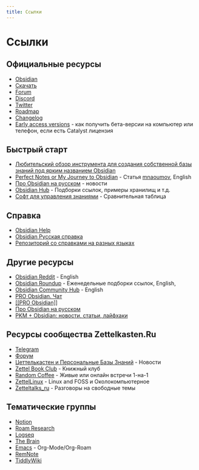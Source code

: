 ```yaml
---
title: Ссылки
---
```


# Ссылки

## Официальные ресурсы

- [Obsidian](https://obsidian.md/)
- [Скачать](https://obsidian.md/download/)
- [Forum](https://forum.obsidian.md/)
- [Discord](https://discord.com/invite/veuWUTm)
- [Twitter](https://twitter.com/obsdmd)
- [Roadmap](https://obsidian.md/roadmap/)
- [Changelog](https://obsidian.md/changelog/)
- [Early access versions](https://help.obsidian.md/Obsidian/Early+access+versions) - как получить бета-версии на компьютер или телефон, если есть Catalyst лицензия

## Быстрый старт

- [Любительский обзор инструмента для создания собственной базы знаний под ярким названием Obsidian](https://www.notion.so/Obsidian-de83f079a8b54a36be7f6d66ee78e9d1)
- [Perfect Notes or My Journey to Obsidian](https://mnaoumov.wordpress.com/2022/05/08/perfect-notes-or-my-journey-to-obsidian/) - Статья [mnaoumov](<./Участники/mnaoumov.md>), English
- [Про Obsidian на русском](https://t.me/obsidianru) - новости
- [Obsidian Hub](https://t.me/obsidian_hub/28) - Подборки ссылок, примеры хранилищ и т.д.
- [Софт для управления знаниями](https://dreydel.notion.site/4744f5d1dda24786b3d6495baec04375?v=60968fab83494731b8c1058cd9d265c9) - Сравнительная таблица

## Справка

- [Obsidian Help](https://help.obsidian.md/)
- [Obsidian Русская справка](https://publish.obsidian.md/help-ru/)
- [Репозиторий со справками на разных языках](https://github.com/obsidianmd/obsidian-help/)

## Другие ресурсы

- [Obsidian Reddit](https://www.reddit.com/r/ObsidianMD/) - English
- [Obsidian Roundup](https://obsidianroundup.org/) - Еженедельные подборки ссылок, English,
- [Obsidian Community Hub](https://publish.obsidian.md/hub/) - English
- [PRO Obsidian. Чат](https://t.me/russianobs)
- [\[\[PRO Obsidian\]\]](https://t.me/obsidianrus)
- [Про Obsidian на русском](https://t.me/obsidianru)
- [PKM + Obsidian: новости, статьи, лайфхаки](https://t.me/obs_pkm)

## Ресурсы сообщества Zettelkasten.Ru

- [Telegram](https://t.me/Zettelkasten_ru)
- [Форум](https://zttl.space/)
- [Цеттелькастен и Персональные Базы Знаний](https://t.me/zettelkasten_ch) - Новости
- [Zettel Book Club](https://t.me/zettelbookclub) - Книжный клуб
- [Random Coffee](https://t.me/Zettelkasten_ru/45037) - Живые или онлайн встречи 1-на-1
- [ZettelLinux](https://t.me/zettelLinux) - Linux and FOSS и Околокомпьютерное
- [Zetteltalks_ru](https://t.me/zetteltalks_ru) - Разговоры на свободные темы

## Тематические группы

- [Notion](https://t.me/ru_notion)
- [Roam Research](https://t.me/roamrus)
- [Logseq](https://t.me/logseqchat)
- [The Brain](https://t.me/thebrain_community)
- [Emacs](https://t.me/zettelmacs) - Org-Mode/Org-Roam
- [RemNote](https://t.me/RemNote_ru)
- [TiddlyWiki](https://t.me/tiddlywikiru)

